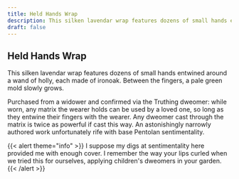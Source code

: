 ```yaml
---
title: Held Hands Wrap
description: This silken lavendar wrap features dozens of small hands entwined around a wand of holly, each...
draft: false
---
```


## Held Hands Wrap

This silken lavendar wrap features dozens of small hands entwined around a wand of holly, each
made of ironoak. Between the fingers, a pale green mold slowly grows.

Purchased from a widower and confirmed via the Truthing dweomer: while worn, any matrix the
wearer holds can be used by a loved one, so long as they entwine their fingers with the wearer.
Any dweomer cast through the matrix is twice as powerful if cast this way. An astonishingly
narrowly authored work unfortunately rife with base Pentolan sentimentality.

{{< alert theme="info" >}}
I suppose my digs at sentimentality here provided me with enough cover. I remember the way your
lips curled when we tried this for ourselves, applying children's dweomers in your garden.
{{< /alert >}}
